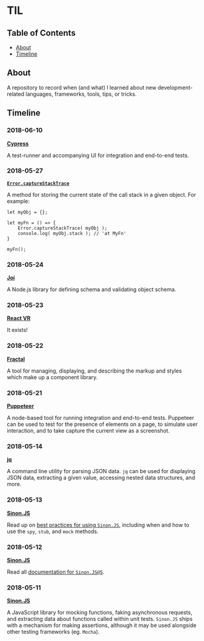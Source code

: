 # TIL

## Table of Contents
- [About](#about)
- [Timeline](#timeline)

## About
A repository to record when (and what) I learned about new development-related languages, frameworks, tools, tips, or tricks.

## Timeline

### 2018-06-10

**[Cypress](https://www.cypress.io/)**

A test-runner and accompanying UI for integration and end-to-end tests.

### 2018-05-27

**[`Error.captureStackTrace`](https://nodejs.org/api/errors.html#errors_error_capturestacktrace_targetobject_constructoropt)**

A method for storing the current state of the call stack in a given object. For example:

```
let myObj = {};

let myFn = () => {
    Error.captureStackTrace( myObj );
    console.log( myObj.stack ); // 'at MyFn'
}

myFn();
```

### 2018-05-24

**[Joi](https://github.com/hapijs/joi)**

A Node.js library for defining schema and validating object schema.

### 2018-05-23

**[React VR](https://facebook.github.io/react-360/)**

It exists!

### 2018-05-22

**[Fractal](https://fractal.build/)**

A tool for managing, displaying, and describing the markup and styles which make up a component library.

### 2018-05-21

**[Puppeteer](https://github.com/GoogleChrome/puppeteer)**

A node-based tool for running integration and end-to-end tests. Puppeteer can be used to test for the presence of elements on a page, to simulate user interaction, and to take capture the current view as a screenshot.

### 2018-05-14

**[jq](https://stedolan.github.io/jq/)**

A command line utility for parsing JSON data. `jq` can be used for displaying JSON data, extracting a given value, accessing nested data structures, and more.

### 2018-05-13

**[Sinon.JS](http://sinonjs.org/)**

Read up on [best practices for using `Sinon.JS`](https://semaphoreci.com/community/tutorials/best-practices-for-spies-stubs-and-mocks-in-sinon-js), including when and how to use the `spy`, `stub`, and `mock` methods.

### 2018-05-12

**[Sinon.JS](http://sinonjs.org/)**

Read all [documentation for `Sinon.JS@5`](http://sinonjs.org/releases/v5.0.7/).

### 2018-05-11

**[Sinon.JS](http://sinonjs.org/)**

A JavaScript library for mocking functions, faking asynchronous requests, and extracting data about functions called within unit tests. `Sinon.JS` ships with a mechanism for making assertions, although it may be used alongside other testing frameworks (eg. `Mocha`).
